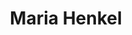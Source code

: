 ---
title: Maria Henkel
role: Postdoctoral Researcher
avatar_filename: avatar.jpg
superuser: false
user_groups:
  - Researchers
---
